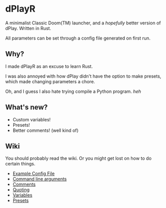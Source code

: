 # dPlayR

A minimalist Classic Doom(TM) launcher, and a *hopefully* better version of dPlay.
Written in Rust.

All parameters can be set through a config file generated on first run.

## Why?
I made dPlayR as an excuse to learn Rust.

I was also annoyed with how dPlay didn't have the option to make presets, which made changing parameters a chore.

Oh, and I guess I also hate trying compile a Python program. *heh*

## What's new?
* Custom variables!
* Presets!
* Better comments! (well kind of)

## Wiki
You should probably read the wiki. Or you might get lost on how to do certain things.
* [Example Config File](https://github.com/dastrukar/dplayr/wiki/Example-Config-File)
* [Command line arguments](https://github.com/dastrukar/dplayr/wiki/Command-line-arguments)
* [Comments](https://github.com/dastrukar/dplayr/wiki/Comments)
* [Quoting](https://github.com/dastrukar/dplayr/wiki/Quoting)
* [Variables](https://github.com/dastrukar/dplayr/wiki/Variables)
* [Presets](https://github.com/dastrukar/dplayr/wiki/Presets)
